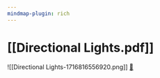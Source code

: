 ```yaml
---
mindmap-plugin: rich
---
```

# [[Directional Lights.pdf]]
![[Directional Lights-1716816556920.png]] [📌](obsidian://jump-to-pdf?id=57beb3cd-b462-85e5&annotate=0c398c1d-8460-5e11)